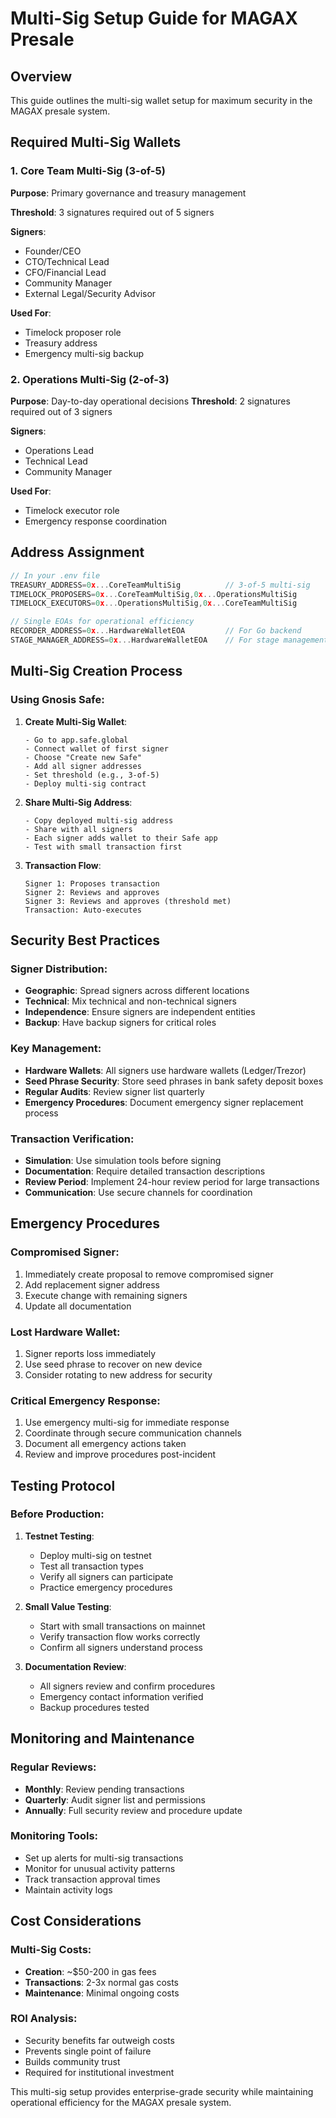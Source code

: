 # Multi-Sig Setup Guide for MAGAX Presale

## Overview

This guide outlines the multi-sig wallet setup for maximum security in the MAGAX presale system.

## Required Multi-Sig Wallets

### 1. Core Team Multi-Sig (3-of-5)

**Purpose**: Primary governance and treasury management

**Threshold**: 3 signatures required out of 5 signers

**Signers**:

- Founder/CEO
- CTO/Technical Lead
- CFO/Financial Lead
- Community Manager  
- External Legal/Security Advisor

**Used For**:

- Timelock proposer role
- Treasury address
- Emergency multi-sig backup

### 2. Operations Multi-Sig (2-of-3)

**Purpose**: Day-to-day operational decisions
**Threshold**: 2 signatures required out of 3 signers

**Signers**:

- Operations Lead
- Technical Lead
- Community Manager

**Used For**:

- Timelock executor role
- Emergency response coordination

## Address Assignment

```javascript
// In your .env file
TREASURY_ADDRESS=0x...CoreTeamMultiSig          // 3-of-5 multi-sig
TIMELOCK_PROPOSERS=0x...CoreTeamMultiSig,0x...OperationsMultiSig
TIMELOCK_EXECUTORS=0x...OperationsMultiSig,0x...CoreTeamMultiSig

// Single EOAs for operational efficiency
RECORDER_ADDRESS=0x...HardwareWalletEOA         // For Go backend
STAGE_MANAGER_ADDRESS=0x...HardwareWalletEOA    // For stage management
```

## Multi-Sig Creation Process

### Using Gnosis Safe:

1. **Create Multi-Sig Wallet**:
   ```
   - Go to app.safe.global
   - Connect wallet of first signer
   - Choose "Create new Safe"
   - Add all signer addresses
   - Set threshold (e.g., 3-of-5)
   - Deploy multi-sig contract
   ```

2. **Share Multi-Sig Address**:
   ```
   - Copy deployed multi-sig address
   - Share with all signers
   - Each signer adds wallet to their Safe app
   - Test with small transaction first
   ```

3. **Transaction Flow**:
   ```
   Signer 1: Proposes transaction
   Signer 2: Reviews and approves
   Signer 3: Reviews and approves (threshold met)
   Transaction: Auto-executes
   ```

## Security Best Practices

### Signer Distribution:

- **Geographic**: Spread signers across different locations
- **Technical**: Mix technical and non-technical signers
- **Independence**: Ensure signers are independent entities
- **Backup**: Have backup signers for critical roles

### Key Management:

- **Hardware Wallets**: All signers use hardware wallets (Ledger/Trezor)
- **Seed Phrase Security**: Store seed phrases in bank safety deposit boxes
- **Regular Audits**: Review signer list quarterly
- **Emergency Procedures**: Document emergency signer replacement process

### Transaction Verification:

- **Simulation**: Use simulation tools before signing
- **Documentation**: Require detailed transaction descriptions
- **Review Period**: Implement 24-hour review period for large transactions
- **Communication**: Use secure channels for coordination

## Emergency Procedures

### Compromised Signer:

1. Immediately create proposal to remove compromised signer
2. Add replacement signer address
3. Execute change with remaining signers
4. Update all documentation

### Lost Hardware Wallet:

1. Signer reports loss immediately
2. Use seed phrase to recover on new device
3. Consider rotating to new address for security

### Critical Emergency Response:

1. Use emergency multi-sig for immediate response
2. Coordinate through secure communication channels
3. Document all emergency actions taken
4. Review and improve procedures post-incident

## Testing Protocol

### Before Production:

1. **Testnet Testing**:
   - Deploy multi-sig on testnet
   - Test all transaction types
   - Verify all signers can participate
   - Practice emergency procedures

2. **Small Value Testing**:
   - Start with small transactions on mainnet
   - Verify transaction flow works correctly
   - Confirm all signers understand process

3. **Documentation Review**:
   - All signers review and confirm procedures
   - Emergency contact information verified
   - Backup procedures tested

## Monitoring and Maintenance

### Regular Reviews:

- **Monthly**: Review pending transactions
- **Quarterly**: Audit signer list and permissions
- **Annually**: Full security review and procedure update

### Monitoring Tools:

- Set up alerts for multi-sig transactions
- Monitor for unusual activity patterns
- Track transaction approval times
- Maintain activity logs

## Cost Considerations

### Multi-Sig Costs:

- **Creation**: ~$50-200 in gas fees
- **Transactions**: 2-3x normal gas costs
- **Maintenance**: Minimal ongoing costs

### ROI Analysis:

- Security benefits far outweigh costs
- Prevents single point of failure
- Builds community trust
- Required for institutional investment

This multi-sig setup provides enterprise-grade security while maintaining operational efficiency for the MAGAX presale system.
